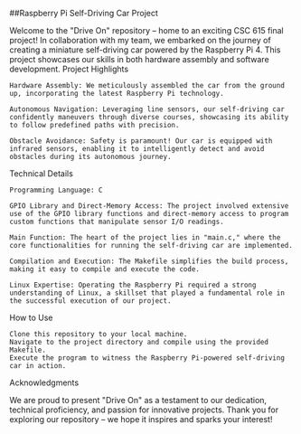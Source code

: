 
##Raspberry Pi Self-Driving Car Project

Welcome to the "Drive On" repository – home to an exciting CSC 615 final project! In collaboration with my team, we embarked on the journey of creating a miniature self-driving car powered by the Raspberry Pi 4. This project showcases our skills in both hardware assembly and software development.
Project Highlights

    Hardware Assembly: We meticulously assembled the car from the ground up, incorporating the latest Raspberry Pi technology.

    Autonomous Navigation: Leveraging line sensors, our self-driving car confidently maneuvers through diverse courses, showcasing its ability to follow predefined paths with precision.

    Obstacle Avoidance: Safety is paramount! Our car is equipped with infrared sensors, enabling it to intelligently detect and avoid obstacles during its autonomous journey.

Technical Details

    Programming Language: C

    GPIO Library and Direct-Memory Access: The project involved extensive use of the GPIO library functions and direct-memory access to program custom functions that manipulate sensor I/O readings.

    Main Function: The heart of the project lies in "main.c," where the core functionalities for running the self-driving car are implemented.

    Compilation and Execution: The Makefile simplifies the build process, making it easy to compile and execute the code.

    Linux Expertise: Operating the Raspberry Pi required a strong understanding of Linux, a skillset that played a fundamental role in the successful execution of our project.

How to Use

    Clone this repository to your local machine.
    Navigate to the project directory and compile using the provided Makefile.
    Execute the program to witness the Raspberry Pi-powered self-driving car in action.

Acknowledgments

We are proud to present "Drive On" as a testament to our dedication, technical proficiency, and passion for innovative projects. Thank you for exploring our repository – we hope it inspires and sparks your interest!
